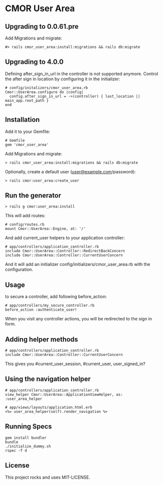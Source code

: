 # CMOR User Area

## Upgrading to 0.0.61.pre

Add Migrations and migrate:

    #> rails cmor_user_area:install:migrations && rails db:migrate

## Upgrading to 4.0.0

Defining after_sign_in_url in the controller is not supported anymore. Control
the after sign in location by configuring it in the initializer:

    # config/initalizers/cmor_user_area.rb
    Cmor::UserArea.configure do |config|
      config.after_sign_in_url = ->(controller) { last_location || main_app.root_path }
    end

## Installation

Add it to your Gemfile:

    # Gemfile
    gem 'cmor_user_area'

Add Migrations and migrate:

    > rails cmor_user_area:install:migrations && rails db:migrate

Optionally, create a default user (user@example.com/password):

    > rails cmor:user_area:create_user

## Run the generator

    > rails g cmor:user_area:install

This will add routes:

    # config/routes.rb
    mount Cmor::UserArea::Engine, at: '/'

And add current_user helpers to your application controller:

    # app/controllers/application_controller.rb
    include Cmor::UserArea::Controller::RedirectBackConcern
    include Cmor::UserArea::Controller::CurrentUserConcern

And it will add an initializer config/initializers/cmor_user_area.rb with the
configuration.

## Usage

to secure a controller, add following before_action:

    # app/controllers/my_secure_controller.rb
    before_action :authenticate_user!

When you visit any controller actions, you will be redirected to the sign in form.

## Adding helper methods

    # app/controllers/application_controller.rb
    include Cmor::UserArea::Controller::CurrentUserConcern

This gives you #current_user_session, #current_user, user_signed_in?

## Using the navigation helper

    # app/controllers/application_controller.rb
    view_helper Cmor::UserArea::ApplicationViewHelper, as: :user_area_helper

    # app/views/layouts/application.html.erb
    <%= user_area_helper(self).render_navigation %>

## Running Specs

    gem install bundler
    bundle
    ./initialize_dummy.sh
    rspec -f d

## License

This project rocks and uses MIT-LICENSE.
